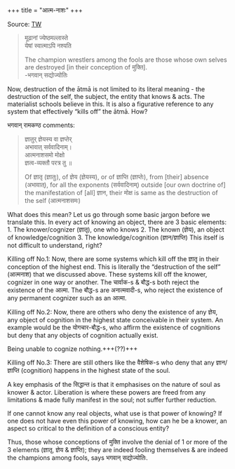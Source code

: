 +++
title = "आत्म-नाशः"
+++

Source: [TW](https://t.co/YxsccocRMm)

> मूढानां ज्येष्ठमल्लास्ते  
> येषां स्वात्माऽपि नश्यति
>
> The champion wrestlers among the fools are those whose own selves are destroyed [in their conception of मुक्ति].  
> -भगवान् सद्योज्योतिः

Now, destruction of the ātmā is not limited to its literal meaning - the destruction of the self, the subject, the entity that knows & acts. The materialist schools believe in this. It is also a figurative reference to any system that effectively “kills off” the ātmā. How?

भगवान् रामकण्ठ comments: 

> ज्ञातुर् ज्ञेयस्य वा ज्ञप्तेर्  
> अभावात् सर्ववादिनाम्।  
> आत्मनाशसमो मोक्षो  
> ज्ञत्व-व्यक्तौ परत्र तु ॥
> 
> Of ज्ञातृ (ज्ञातुः), of ज्ञेय (ज्ञेयस्य), or of ज्ञाप्ति (ज्ञाप्तेः), from [their] absence (अभावात्), for all the exponents (सर्ववादिनाम्) outside [our own doctrine of] the manifestation of [all] ज्ञान, their मोक्ष is same as the destruction of the self (आत्मनाशसमः)

What does this mean? Let us go through some basic jargon before we translate this. In every act of knowing an object, there are 3 basic elements: 1. The knower/cognizer (ज्ञातृ), one who knows 2. The known (ज्ञेय), an object of knowledge/cognition 3. The knowledge/cognition (ज्ञान/ज्ञाप्ति) This itself is not difficult to understand, right?

Killing off No.1: Now, there are some systems which kill off the ज्ञातृ in their conception of the highest end. This is literally the “destruction of the self” (आत्मनाश) that we discussed above. These systems kill off the knower, cognizer in one way or another. The चार्वाक-s & बौद्ध-s both reject the existence of the आत्मा. The बौद्ध-s are अनात्मवादी-s, who reject the existence of any permanent cognizer such as an आत्मा.

Killing off No.2: Now, there are others who deny the existence of any ज्ञेय, any object of cognition in the highest state conceivable in their system. An example would be the योगचार-बौद्ध-s, who affirm the existence of cognitions but deny that any objects of cognition actually exist.

Being unable to cognize nothing.+++(??)+++

Killing off No.3: There are still others like the वैशेषिक-s who deny that any ज्ञान/ज्ञाप्ति (cognition) happens in the highest state of the soul.

A key emphasis of the सिद्धान्त is that it emphasises on the nature of soul as knower & actor. Liberation is where these powers are freed from any limitations & made fully manifest in the soul; not suffer further reduction. 

If one cannot know any real objects, what use is that power of knowing? If one does not have even this power of knowing, how can he be a knower, an aspect so critical to the definition of a conscious entity?

Thus, those whose conceptions of मुक्ति involve the denial of 1 or more of the 3 elements (ज्ञातृ, ज्ञेय & ज्ञाप्ति); they are indeed fooling themselves & are indeed the champions among fools, says भगवान् सद्योज्योतिः.

